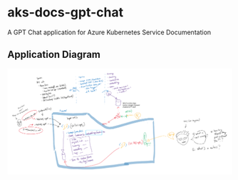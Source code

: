 # aks-docs-gpt-chat
A GPT Chat application for Azure Kubernetes Service Documentation


## Application Diagram

![Early Diagram](assets/images/diagram.png)